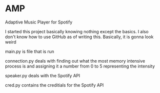 # AMP
Adaptive Music Player for Spotify

I started this project basically knowing nothing except the basics. I also don't know how to use GitHub as of writing this. Basically, it is gonna look weird

main.py is file that is run

connection.py deals with finding out what the most memory intensive process is and assigning it a number from 0 to 5 representing the intensity

speaker.py deals with the Spotify API

cred.py contains the creditials for the Spotify API
